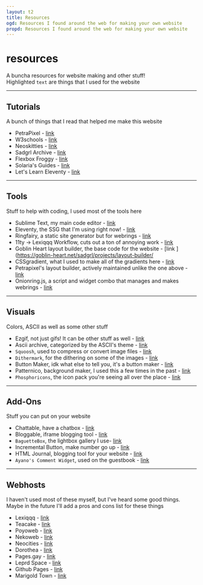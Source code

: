 ```yaml
---
layout: t2
title: Resources
ogd: Resources I found around the web for making your own website
propd: Resources I found around the web for making your own website
---
```

# resources

A buncha resources for website making and other stuff! 
<br>Highlighted `text` are things that I used for the website

---

## Tutorials <i class="ph ph-notepad"></i>
A bunch of things that I read that helped me make this website

- PetraPixel - [link <i class="ph ph-link"></i>](https://petrapixel.neocities.org/)
- W3schools - [link <i class="ph ph-link"></i>](https://www.w3schools.com/)
- Neoskitties - [link <i class="ph ph-link"></i>](https://neoskitties.org/)
- Sadgrl Archive - [link <i class="ph ph-link"></i>](https://goblin-heart.net/sadgrl/)
- Flexbox Froggy - [link <i class="ph ph-link"></i>](https://flexboxfroggy.com/)
- Solaria's Guides - [link <i class="ph ph-link"></i>](https://solaria.neocities.org/guides)
- Let's Learn Eleventy - [link <i class="ph ph-link"></i>](https://dev.to/psypher1/series/18202)

---

## Tools <i class="ph ph-pencil-ruler"></i>
Stuff to help with coding, I used most of the tools here

- Sublime Text, my main code editor - [link <i class="ph ph-link"></i>](https://www.sublimetext.com/)
- Eleventy, the SSG that I'm using right now! - [link <i class="ph ph-link"></i>](https://www.11ty.dev/)
- Ringfairy, a static site generator but for webrings - [link <i class="ph ph-link"></i>](https://github.com/k3rs3d/ringfairy/)
- 11ty -> Lexiqqq Workflow, cuts out a ton of annoying work - [link <i class="ph ph-link"></i>](https://moosyu.github.io/pages/guides/lexiqqq_eleventy/)
- Goblin Heart layout builder, the base code for the website - [link <i class="ph ph-link"></i>](https://goblin-heart.net/sadgrl/projects/layout-builder/
- CSSgradient, what I used to make all of the gradients here - [link <i class="ph ph-link"></i>](https://cssgradient.io)
- Petrapixel's layout builder, actively maintained unlike the one above - [link <i class="ph ph-link"></i>](https://petrapixel.neocities.org/coding/layout-generator)
- Onionring.js, a script and widget combo that manages and makes webrings - [link <i class="ph ph-link"></i>](https://garlic.garden/onionring/)

---

## Visuals <i class="ph ph-image"></i>
Colors, ASCII as well as some other stuff

- Ezgif, not just gifs! It can be other stuff as well - [link <i class="ph ph-link"></i>](https://ezgif.com/)
- Ascii archive, categorized by the ASCII's theme - [link <i class="ph ph-link"></i>](https://www.asciiart.eu/)
- `Squoosh`, used to compress or convert image files - [link <i class="ph ph-link"></i>](https://squoosh.app)
- `Dithermark`, for the dithering on some of the images - [link <i class="ph ph-link"></i>](https://app.dithermark.com/)
- Button Maker, idk what else to tell you, it's a button maker - [link <i class="ph ph-link"></i>](https://hekate2.github.io/buttonmaker/)
- Patternico, background maker, I used this a few times in the past - [link <i class="ph ph-link"></i>](https://patternico.com/)
- `Phosphoricons`, the icon pack you're seeing all over the place - [link <i class="ph ph-link"></i>](https://phosphoricons.com/)

---

## Add-Ons <i class="ph ph-folder-plus"></i>
Stuff you can put on your website

- Chattable, have a chatbox - [link <i class="ph ph-link"></i>](https://iframe.chat/)
- Bloggable, iframe blogging tool - [link <i class="ph ph-link"></i>](https://iframe.chat/)
- `BaguetteBox`, the lightbox gallery I use- [link <i class="ph ph-link"></i>](https://github.com/feimosi/baguetteBox.js/)
- Incremental Button, make number go up - [link <i class="ph ph-link"></i>](https://incr.easrng.net/)
- HTML Journal, blogging tool for your website - [link <i class="ph ph-link"></i>](https://journal.miso.town/)
- `Ayano's Comment Widget`, used on the guestbook - [link <i class="ph ph-link"></i>](https://virtualobserver.moe/ayano/comment-widget)

---

## Webhosts <i class="ph ph-browsers"></i>
I haven't used most of these myself, but I've heard some good things. Maybe in the future I'll add a pros and cons list for these things

- Lexiqqq - [link <i class="ph ph-link"></i>](https://hosting.lexiqqq.com/)
- Teacake - [link <i class="ph ph-link"></i>](https://teacake.org/)
- Poyoweb - [link <i class="ph ph-link"></i>](https://poyoweb.poyo.study/)
- Nekoweb - [link <i class="ph ph-link"></i>](https://nekoweb.org/)
- Neocities - [link <i class="ph ph-link"></i>](https://neocities.org/)
- Dorothea - [link <i class="ph ph-link"></i>](https://dorothea.us/)
- Pages.gay - [link <i class="ph ph-link"></i>](https://pages.gay/)
- Leprd Space - [link <i class="ph ph-link"></i>](https://leprd.space/)
- Github Pages - [link <i class="ph ph-link"></i>](https://pages.github.com/)
- Marigold Town - [link <i class="ph ph-link"></i>](https://marigold.town/)